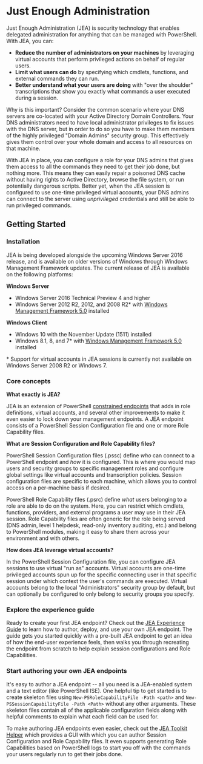 # Just Enough Administration
Just Enough Administration (JEA) is security technology that enables delegated administration for anything that can be managed with PowerShell.
With JEA, you can:
- **Reduce the number of administrators on your machines** by leveraging virtual accounts that perform privileged actions on behalf of regular users.
- **Limit what users can do** by specifying which cmdlets, functions, and external commands they can run.
- **Better understand what your users are doing** with "over the shoulder" transcriptions that show you exactly what commands a user executed during a session.

Why is this important?
Consider the common scenario where your DNS servers are co-located with your Active Directory Domain Controllers.
Your DNS administrators need to have local administrator privileges to fix issues with the DNS server, but in order to do so you have to make them members of the highly privileged "Domain Admins" security group.
This effectively gives them control over your whole domain and access to all resources on that machine.

With JEA in place, you can configure a role for your DNS admins that gives them access to all the commands they need to get their job done, but nothing more.
This means they can easily repair a poisoned DNS cache without having rights to Active Directory, browse the file system, or run potentially dangerous scripts.
Better yet, when the JEA session is configured to use one-time privileged virtual accounts, your DNS admins can connect to the server using *unprivileged* credentials and still be able to run privileged commands.

## Getting Started

### Installation
JEA is being developed alongside the upcoming Windows Server 2016 release, and is available on older versions of Windows through Windows Management Framework updates.
The current release of JEA is available on the following platforms:

**Windows Server**
- Windows Server 2016 Technical Preview 4 and higher
- Windows Server 2012 R2, 2012, and 2008 R2\* with [Windows Management Framework 5.0](https://www.microsoft.com/en-us/download/details.aspx?id=50395) installed

**Windows Client**
- Windows 10 with the November Update (1511) installed
- Windows 8.1, 8, and 7\* with [Windows Management Framework 5.0](https://www.microsoft.com/en-us/download/details.aspx?id=50395) installed

\* Support for virtual accounts in JEA sessions is currently not available on Windows Server 2008 R2 or Windows 7.


### Core concepts
**What exactly is JEA?**

JEA is an extension of PowerShell [constrained endpoints](http://blogs.technet.com/b/heyscriptingguy/archive/2014/03/31/introduction-to-powershell-endpoints.aspx) that adds in role definitions, virtual accounts, and several other improvements to make it even easier to lock down your management endpoints.
A JEA endpoint consists of a PowerShell Session Configuration file and one or more Role Capability files.

**What are Session Configuration and Role Capability files?**

PowerShell Session Configuration files (.pssc) define *who* can connect to a PowerShell endpoint and *how* it is configured.
This is where you would map users and security groups to specific management roles and configure global settings like virtual accounts and transcription policies.
Session configuration files are specific to each machine, which allows you to control access on a per-machine basis if desired.

PowerShell Role Capability files (.psrc) define *what* users belonging to a role are able to do on the system.
Here, you can restrict which cmdlets, functions, providers, and external programs a user may use in their JEA session.
Role Capability files are often generic for the role being served (DNS admin, level 1 helpdesk, read-only inventory auditing, etc.) and belong to PowerShell modules, making it easy to share them across your environment and with others.

**How does JEA leverage virtual accounts?**

In the PowerShell Session Configuration file, you can configure JEA sessions to use virtual "run as" accounts.
Virtual accounts are one-time privileged accounts spun up for the specific connecting user in that specific session under which context the user's commands are executed.
Virtual accounts belong to the local "Administrators" security group by default, but can optionally be configured to only belong to security groups you specify.

### Explore the experience guide
Ready to create your first JEA endpoint?
Check out the [JEA Experience Guide](jea-uide.md) to learn how to author, deploy, and use your own JEA endpoint.
The guide gets you started quickly with a pre-built JEA endpoint to get an idea of how the end-user experience feels, then walks you through recreating the endpoint from scratch to help explain session configurations and Role Capabilities.

### Start authoring your own JEA endpoints
It's easy to author a JEA endpoint -- all you need is a JEA-enabled system and a text editor (like PowerShell ISE).
One helpful tip to get started is to create skeleton files using `New-PSRoleCapabilityFile -Path <path>` and `New-PSSessionCapabilityFile -Path <Path>` without any other arguments.
These skeleton files contain all of the applicable configuration fields along with helpful comments to explain what each field can be used for.

To make authoring JEA endpoints even easier, check out the [JEA Toolkit Helper](http://blogs.technet.com/b/privatecloud/archive/2015/12/20/introducing-the-updated-jea-helper-tool.aspx) which provides a GUI with which you can author Session Configuration and Role Capability files.
It even supports generating Role Capabilities based on PowerShell logs to start you off with the commands your users regularly run to get their jobs done.
